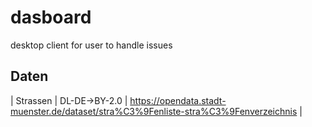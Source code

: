 # dasboard
desktop client for user to handle issues


## Daten
| Strassen | DL-DE->BY-2.0 | https://opendata.stadt-muenster.de/dataset/stra%C3%9Fenliste-stra%C3%9Fenverzeichnis |